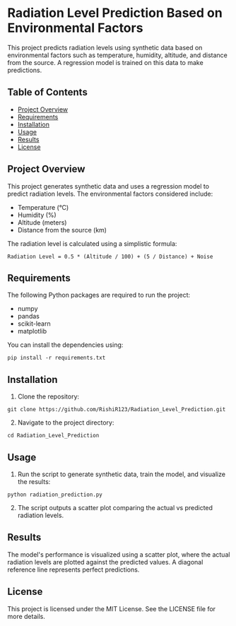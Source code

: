 
# Radiation Level Prediction Based on Environmental Factors

This project predicts radiation levels using synthetic data based on environmental factors such as temperature, humidity, altitude, and distance from the source. A regression model is trained on this data to make predictions.

## Table of Contents

- [Project Overview](#project-overview)
- [Requirements](#requirements)
- [Installation](#installation)
- [Usage](#usage)
- [Results](#results)
- [License](#license)

## Project Overview

This project generates synthetic data and uses a regression model to predict radiation levels. The environmental factors considered include:
- Temperature (°C)
- Humidity (%)
- Altitude (meters)
- Distance from the source (km)

The radiation level is calculated using a simplistic formula:
```
Radiation Level = 0.5 * (Altitude / 100) + (5 / Distance) + Noise
```

## Requirements

The following Python packages are required to run the project:

- numpy
- pandas
- scikit-learn
- matplotlib

You can install the dependencies using:
```
pip install -r requirements.txt
```

## Installation

1. Clone the repository:
```
git clone https://github.com/RishiR123/Radiation_Level_Prediction.git
```
2. Navigate to the project directory:
```
cd Radiation_Level_Prediction
```

## Usage

1. Run the script to generate synthetic data, train the model, and visualize the results:
```
python radiation_prediction.py
```

2. The script outputs a scatter plot comparing the actual vs predicted radiation levels.

## Results

The model's performance is visualized using a scatter plot, where the actual radiation levels are plotted against the predicted values. A diagonal reference line represents perfect predictions.

## License

This project is licensed under the MIT License. See the LICENSE file for more details.
